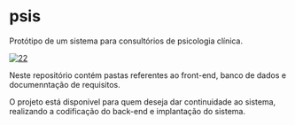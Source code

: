 # psis
Protótipo de um sistema para consultórios de psicologia clínica.

<a href="https://ibb.co/qM9JPzR"><img src="https://i.ibb.co/PZ4DfR5/22.png" alt="22" border="0"></a>

Neste repositório contém pastas referentes ao front-end, banco de dados e documenntação de requisitos.

O projeto está disponivel para quem deseja dar continuidade ao sistema, realizando a codificação do back-end e implantação do sistema.

